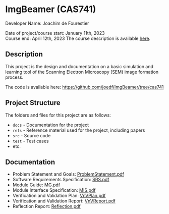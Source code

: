 # ImgBeamer (CAS741)

Developer Name: Joachim de Fourestier

Date of project/course start: January 11th, 2023  
Course end: April 12th, 2023
The course description is available [here](https://academiccalendars.romcmaster.ca/preview_course_nopop.php?catoid=46&coid=235365).

## Description

This project is the design and documentation on a basic simulation and learning tool of the Scanning Electron Microscopy (SEM) image formation process.

The code is available here: https://github.com/joedf/ImgBeamer/tree/cas741

## Project Structure
The folders and files for this project are as follows:

- `docs` - Documentation for the project
- `refs` - Reference material used for the project, including papers
- `src` - Source code
- `test` - Test cases
- etc.

## Documentation

- Problem Statement and Goals: [ProblemStatement.pdf](docs/ProblemStatementAndGoals/ProblemStatement.pdf)
- Software Requirements Specification: [SRS.pdf](docs/SRS/SRS.pdf)
- Module Guide: [MG.pdf](docs/Design/MG/MG.pdf)
- Module Interface Specification: [MIS.pdf](docs/Design/MIS/MIS.pdf)
- Verification and Validation Plan: [VnVPlan.pdf](docs/VnVPlan/VnVPlan.pdf)
- Verification and Validation Report: [VnVReport.pdf](docs/VnVReport/VnVReport.pdf)
- Reflection Report: [Reflection.pdf](docs/Reflection/Reflection.pdf)
